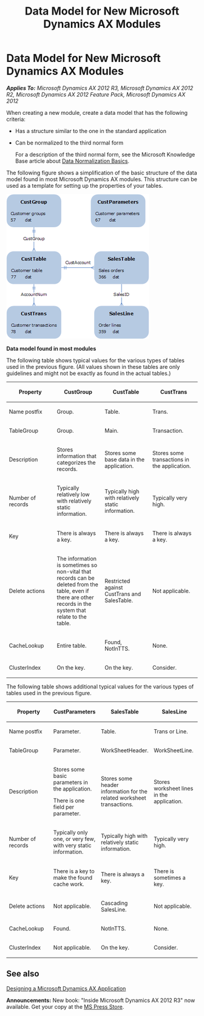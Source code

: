 ﻿---
title: Data Model for New Microsoft Dynamics AX Modules
TOCTitle: Data Model for New Microsoft Dynamics AX Modules
ms:assetid: bae2a75b-2d5e-4915-8702-05e958a212a0
ms:mtpsurl: https://msdn.microsoft.com/en-us/library/Aa860987(v=AX.60)
ms:contentKeyID: 35249930
ms.date: 05/18/2015
mtps_version: v=AX.60
---

# Data Model for New Microsoft Dynamics AX Modules 


_**Applies To:** Microsoft Dynamics AX 2012 R3, Microsoft Dynamics AX 2012 R2, Microsoft Dynamics AX 2012 Feature Pack, Microsoft Dynamics AX 2012_

When creating a new module, create a data model that has the following criteria:

  - Has a structure similar to the one in the standard application

  - Can be normalized to the third normal form
    
    For a description of the third normal form, see the Microsoft Knowledge Base article about [Data Normalization Basics](http://go.microsoft.com/fwlink/?linkid=70739).

The following figure shows a simplification of the basic structure of the data model found in most Microsoft Dynamics AX modules. This structure can be used as a template for setting up the properties of your tables.

![Data model in most Dynamics AX modules](images/Aa860987.Image2(en-us,AX.60).gif "Data model in most Dynamics AX modules")

**Data model found in most modules**

The following table shows typical values for the various types of tables used in the previous figure. (All values shown in these tables are only guidelines and might not be exactly as found in the actual tables.)

<table>
<colgroup>
<col style="width: 25%" />
<col style="width: 25%" />
<col style="width: 25%" />
<col style="width: 25%" />
</colgroup>
<thead>
<tr class="header">
<th><p>Property</p></th>
<th><p>CustGroup</p></th>
<th><p>CustTable</p></th>
<th><p>CustTrans</p></th>
</tr>
</thead>
<tbody>
<tr class="odd">
<td><p>Name postfix</p></td>
<td><p>Group.</p></td>
<td><p>Table.</p></td>
<td><p>Trans.</p></td>
</tr>
<tr class="even">
<td><p>TableGroup</p></td>
<td><p>Group.</p></td>
<td><p>Main.</p></td>
<td><p>Transaction.</p></td>
</tr>
<tr class="odd">
<td><p>Description</p></td>
<td><p>Stores information that categorizes the records.</p></td>
<td><p>Stores some base data in the application.</p></td>
<td><p>Stores some transactions in the application.</p></td>
</tr>
<tr class="even">
<td><p>Number of records</p></td>
<td><p>Typically relatively low with relatively static information.</p></td>
<td><p>Typically high with relatively static information.</p></td>
<td><p>Typically very high.</p></td>
</tr>
<tr class="odd">
<td><p>Key</p></td>
<td><p>There is always a key.</p></td>
<td><p>There is always a key.</p></td>
<td><p>There is always a key.</p></td>
</tr>
<tr class="even">
<td><p>Delete actions</p></td>
<td><p>The information is sometimes so non-vital that records can be deleted from the table, even if there are other records in the system that relate to the table.</p></td>
<td><p>Restricted against CustTrans and SalesTable.</p></td>
<td><p>Not applicable.</p></td>
</tr>
<tr class="odd">
<td><p>CacheLookup</p></td>
<td><p>Entire table.</p></td>
<td><p>Found, NotInTTS.</p></td>
<td><p>None.</p></td>
</tr>
<tr class="even">
<td><p>ClusterIndex</p></td>
<td><p>On the key.</p></td>
<td><p>On the key.</p></td>
<td><p>Consider.</p></td>
</tr>
</tbody>
</table>


The following table shows additional typical values for the various types of tables used in the previous figure.

<table>
<colgroup>
<col style="width: 25%" />
<col style="width: 25%" />
<col style="width: 25%" />
<col style="width: 25%" />
</colgroup>
<thead>
<tr class="header">
<th><p>Property</p></th>
<th><p>CustParameters</p></th>
<th><p>SalesTable</p></th>
<th><p>SalesLine</p></th>
</tr>
</thead>
<tbody>
<tr class="odd">
<td><p>Name postfix</p></td>
<td><p>Parameter.</p></td>
<td><p>Table.</p></td>
<td><p>Trans or Line.</p></td>
</tr>
<tr class="even">
<td><p>TableGroup</p></td>
<td><p>Parameter.</p></td>
<td><p>WorkSheetHeader.</p></td>
<td><p>WorkSheetLine.</p></td>
</tr>
<tr class="odd">
<td><p>Description</p></td>
<td><p>Stores some basic parameters in the application.</p>
<p>There is one field per parameter.</p></td>
<td><p>Stores some header information for the related worksheet transactions.</p></td>
<td><p>Stores worksheet lines in the application.</p></td>
</tr>
<tr class="even">
<td><p>Number of records</p></td>
<td><p>Typically only one, or very few, with very static information.</p></td>
<td><p>Typically high with relatively static information.</p></td>
<td><p>Typically very high.</p></td>
</tr>
<tr class="odd">
<td><p>Key</p></td>
<td><p>There is a key to make the found cache work.</p></td>
<td><p>There is always a key.</p></td>
<td><p>There is sometimes a key.</p></td>
</tr>
<tr class="even">
<td><p>Delete actions</p></td>
<td><p>Not applicable.</p></td>
<td><p>Cascading SalesLine.</p></td>
<td><p>Not applicable.</p></td>
</tr>
<tr class="odd">
<td><p>CacheLookup</p></td>
<td><p>Found.</p></td>
<td><p>NotInTTS.</p></td>
<td><p>None.</p></td>
</tr>
<tr class="even">
<td><p>ClusterIndex</p></td>
<td><p>Not applicable.</p></td>
<td><p>On the key.</p></td>
<td><p>Consider.</p></td>
</tr>
</tbody>
</table>


## See also

[Designing a Microsoft Dynamics AX Application](designing-a-microsoft-dynamics-ax-application.md)

  
**Announcements:** New book: "Inside Microsoft Dynamics AX 2012 R3" now available. Get your copy at the [MS Press Store](https://www.microsoftpressstore.com/store/inside-microsoft-dynamics-ax-2012-r3-9780735685109).

